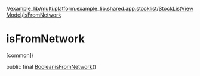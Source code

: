 //[example_lib](../../../index.md)/[multi.platform.example_lib.shared.app.stocklist](../index.md)/[StockListViewModel](index.md)/[isFromNetwork](is-from-network.md)

# isFromNetwork

[common]\

public final [Boolean](https://developer.android.com/reference/kotlin/java/lang/Boolean.html)[isFromNetwork](is-from-network.md)()
